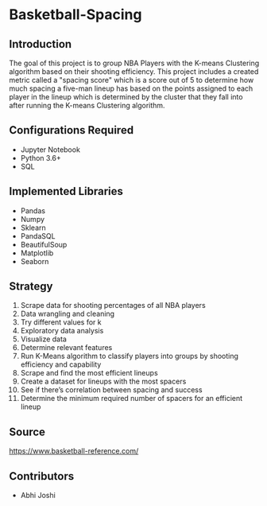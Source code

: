 # Basketball-Spacing
## Introduction
The goal of this project is to group NBA Players with the K-means Clustering algorithm based on their shooting efficiency. This project includes a created metric called a "spacing score" which is a score out of 5 to determine how much spacing a five-man lineup has based on the points assigned to each player in the lineup which is determined by the cluster that they fall into after running the K-means Clustering algorithm.

## Configurations Required
- Jupyter Notebook
- Python 3.6+
- SQL

## Implemented Libraries
- Pandas
- Numpy
- Sklearn
- PandaSQL
- BeautifulSoup
- Matplotlib
- Seaborn

## Strategy
1. Scrape data for shooting percentages of all NBA players
2. Data wrangling and cleaning
3. Try different values for k
4. Exploratory data analysis
5. Visualize data
6. Determine relevant features
8. Run K-Means algorithm to classify players into groups by shooting efficiency and capability
9. Scrape and find the most efficient lineups
10. Create a dataset for lineups with the most spacers
11. See if there’s correlation between spacing and success
12. Determine the minimum required number of spacers for an efficient lineup

## Source
https://www.basketball-reference.com/

## Contributors
- Abhi Joshi
